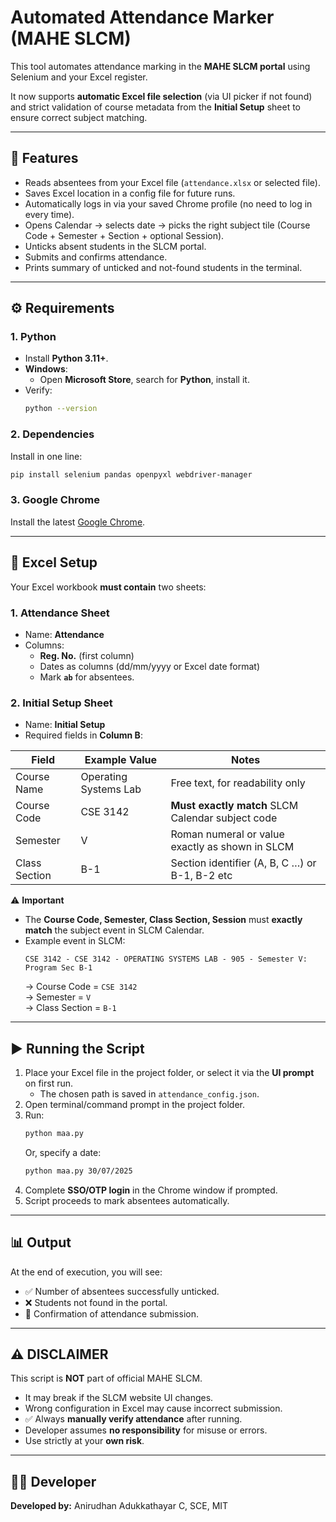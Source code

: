 # Automated Attendance Marker (MAHE SLCM)

This tool automates attendance marking in the **MAHE SLCM portal** using Selenium and your Excel register.  

It now supports **automatic Excel file selection** (via UI picker if not found) and strict validation of course metadata from the **Initial Setup** sheet to ensure correct subject matching.

---

## 🚀 Features
- Reads absentees from your Excel file (`attendance.xlsx` or selected file).
- Saves Excel location in a config file for future runs.
- Automatically logs in via your saved Chrome profile (no need to log in every time).
- Opens Calendar → selects date → picks the right subject tile (Course Code + Semester + Section + optional Session).
- Unticks absent students in the SLCM portal.
- Submits and confirms attendance.
- Prints summary of unticked and not-found students in the terminal.

---

## ⚙️ Requirements

### 1. Python
- Install **Python 3.11+**.
- **Windows**:
  - Open **Microsoft Store**, search for **Python**, install it.
- Verify:
  ```bash
  python --version
  ```

### 2. Dependencies
Install in one line:
```bash
pip install selenium pandas openpyxl webdriver-manager
```

### 3. Google Chrome
Install the latest [Google Chrome](https://www.google.com/chrome/).  

---

## 📂 Excel Setup

Your Excel workbook **must contain** two sheets:

### 1. Attendance Sheet
- Name: **Attendance**  
- Columns:  
  - **Reg. No.** (first column)  
  - Dates as columns (dd/mm/yyyy or Excel date format)  
  - Mark **`ab`** for absentees.  

### 2. Initial Setup Sheet
- Name: **Initial Setup**  
- Required fields in **Column B**:

| Field         | Example Value              | Notes                                                                 |
|---------------|----------------------------|-----------------------------------------------------------------------|
| Course Name   | Operating Systems Lab      | Free text, for readability only                                       |
| Course Code   | CSE 3142                   | **Must exactly match** SLCM Calendar subject code                     |
| Semester      | V                          | Roman numeral or value exactly as shown in SLCM                       |
| Class Section | B-1                        | Section identifier (A, B, C …)       or B-1, B-2 etc                                 |


⚠️ **Important**  
- The **Course Code, Semester, Class Section, Session** must **exactly match** the subject event in SLCM Calendar.  
- Example event in SLCM:  
  ```
  CSE 3142 - CSE 3142 - OPERATING SYSTEMS LAB - 905 - Semester V: Program Sec B-1
  ```
  → Course Code = `CSE 3142`  
  → Semester = `V`  
  → Class Section = `B-1`  


---

## ▶️ Running the Script

1. Place your Excel file in the project folder, or select it via the **UI prompt** on first run.  
   - The chosen path is saved in `attendance_config.json`.  
2. Open terminal/command prompt in the project folder.  
3. Run:
   ```bash
   python maa.py
   ```
   Or, specify a date:
   ```bash
   python maa.py 30/07/2025
   ```
4. Complete **SSO/OTP login** in the Chrome window if prompted.  
5. Script proceeds to mark absentees automatically.  

---

## 📊 Output
At the end of execution, you will see:

- ✅ Number of absentees successfully unticked.  
- ❌ Students not found in the portal.  
- 🎉 Confirmation of attendance submission.  

---

## ⚠️ **DISCLAIMER**

This script is **NOT** part of official MAHE SLCM.  

- It may break if the SLCM website UI changes.  
- Wrong configuration in Excel may cause incorrect submission.  
- ✅ Always **manually verify attendance** after running.  
- Developer assumes **no responsibility** for misuse or errors.  
- Use strictly at your **own risk**.  

---

## 👨‍💻 Developer
**Developed by:** Anirudhan Adukkathayar C, SCE, MIT  

